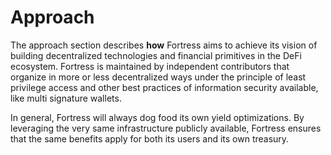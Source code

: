 # Approach

The approach section describes **how** Fortress aims to achieve its vision of
building decentralized technologies and financial primitives in the DeFi
ecosystem. Fortress is maintained by independent contributors that organize in
more or less decentralized ways under the principle of least privilege access
and other best practices of information security available, like multi signature
wallets. 

In general, Fortress will always dog food its own yield optimizations. By
leveraging the very same infrastructure publicly available, Fortress ensures
that the same benefits apply for both its users and its own treasury.
